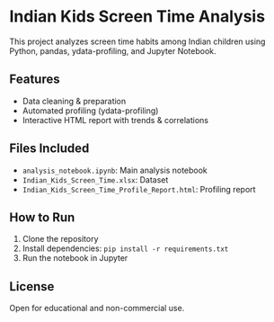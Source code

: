 # Indian Kids Screen Time Analysis

This project analyzes screen time habits among Indian children using Python, pandas, ydata-profiling, and Jupyter Notebook.

## Features
- Data cleaning & preparation
- Automated profiling (ydata-profiling)
- Interactive HTML report with trends & correlations

## Files Included
- `analysis_notebook.ipynb`: Main analysis notebook
- `Indian_Kids_Screen_Time.xlsx`: Dataset
- `Indian_Kids_Screen_Time_Profile_Report.html`: Profiling report

## How to Run
1. Clone the repository
2. Install dependencies: `pip install -r requirements.txt`
3. Run the notebook in Jupyter

## License
Open for educational and non-commercial use.
